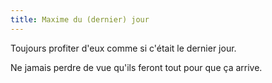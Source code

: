 ```yaml
---
title: Maxime du (dernier) jour
---
```


Toujours profiter d'eux comme si c'était le dernier jour.

Ne jamais perdre de vue qu'ils feront tout pour que ça arrive.
